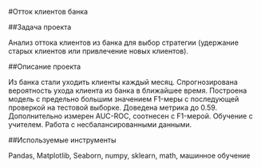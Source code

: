 #Отток клиентов банка

##Задача проекта

Анализ оттока клиентов из банка для выбор стратегии (удержание старых клиентов или привлечение новых клиентов).

##Описание проекта 

Из банка стали уходить клиенты каждый месяц. 
Спрогнозирована вероятность ухода клиента из банка в ближайшее время.
Построена модель с предельно большим значением F1-меры с последующей проверкой на тестовой выборке. Доведена метрика до 0.59. 
Дополнительно измерен AUC-ROC, соотнесен с F1-мерой.
Обучение с учителем. Работа с несбалансированными данными.

##Используемые инструменты

Pandas, Matplotlib, Seaborn, numpy, sklearn, math, машинное обучение
